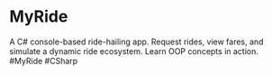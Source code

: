 # MyRide
A  C# console-based ride-hailing app. Request rides, view fares, and simulate a dynamic ride ecosystem. Learn OOP concepts in action. #MyRide #CSharp
